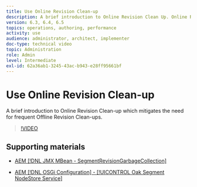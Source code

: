 ```yaml
---
title: Use Online Revision Clean-up
description: A brief introduction to Online Revision Clean Up. Online Revision Clean Up mitigates the need for frequent Offline Revision Clean Up.
version: 6.3, 6.4, 6.5
topics: operations, authoring, performance
activity: use
audience: administrator, architect, implementer
doc-type: technical video
topic: Administration
role: Admin
level: Intermediate
exl-id: 62a36ab1-3245-43ac-b943-e28ff95661bf
---
```

# Use Online Revision Clean-up

A brief introduction to Online Revision Clean-up which mitigates the need for frequent Offline Revision Clean-ups.

>[!VIDEO](https://video.tv.adobe.com/v/17004/?quality=12&learn=on)

## Supporting materials

* [AEM [!DNL JMX MBean - SegmentRevisionGarbageCollection]](http://localhost:4502/system/console/jmx/org.apache.jackrabbit.oak%3Aname%3DSegment+node+store+revision+garbage+collection%2Ctype%3DSegmentRevisionGarbageCollection)

* [AEM [!DNL OSGi Configuration] - [!UICONTROL Oak Segment NodeStore Service]](http://localhost:4502/system/console/configMgr/org.apache.jackrabbit.oak.segment.SegmentNodeStoreService)
